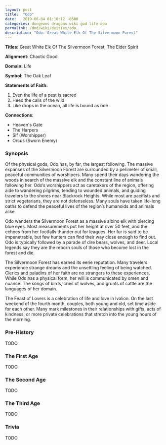 ```yaml
---
layout: post
title:  "Odo"
date:   2019-06-04 01:10:12 -0600
categories: dungeons dragons wiki god life odo
permalink: /dnd/wiki/deities/odo
description: "Odo: Great White Elk Of The Silvermoon Forest"
---
```


**Titles:** Great White Elk Of The Silvermoon Forest, The Elder Spirit

**Alignment:** Chaotic Good

**Domain:** Life

**Symbol:** The Oak Leaf

**Statements of Faith:**

1. Even the life of a pest is sacred
2. Heed the calls of the wild
3. Like drops in the ocean, all life is bound as one

**Connections:**

- Heaven's Gate
- The Harpers
- Sif (Worshipper)
- Orcus (Sworn Enemy)

### Synopsis

Of the physical gods, Odo has, by far, the largest following.
The massive expanses of the Silvermoon Forest are surrounded by a perimeter of small, peaceful communities of worshipers.
Many spend their days wandering the woods in search of the massive elk and the constant line of animals following her.
Odo’s worshippers act as caretakers of the region, offering aide to wandering pilgrims, tending to wounded animals, and guiding travelers to the shores near Blackrock Heights.
While most are pacifists and strict vegetarians, they are not defenseless.
Many souls have taken life-long oaths to defend the peaceful lives of the region’s humanoids and animals alike.

Odo wanders the Silvermoon Forest as a massive albino elk with piercing blue eyes.
Most measurements put her height at over 50 feet, and the echoes from her footfalls thunder out for leagues.
Her fur is said to be impenetrable, but few hunters can find their way close enough to find out.
Odo is typically followed by a parade of dire bears, wolves, and deer.
Local legends say they are the reborn souls of those who become lost in the forest and die.

The Silvermoon Forest has earned its eerie reputation.
Many travelers experience strange dreams and the unsettling feeling of being watched.
Clerics and paladins of her faith are no strangers to these experiences.
While Odo has a physical form, her will is communicated by omen and nuance.
The songs of birds, cries of wolves, and grunts of cattle are the languages of her domain.

The Feast of Lovers is a celebration of life and love in Ivalion.
On the last weekend of the fourth month, couples, both young and old, set time aside for each other.
Many mark milestones in their relationships with gifts, acts of kindness, or more private celebrations that stretch into the young hours of the morning.

### Pre-History

TODO

### The First Age

TODO

### The Second Age

TODO

### The Third Age

TODO

### Trivia

TODO
